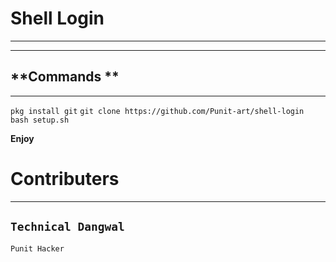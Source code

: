 
# Shell Login

_______________
---------------

**Commands **
--------------
______________

```pkg install git```
```git clone https://github.com/Punit-art/shell-login ```
```bash setup.sh```

**Enjoy**





# Contributers
----------------
```Technical Dangwal```
------------------
```Punit Hacker ```
